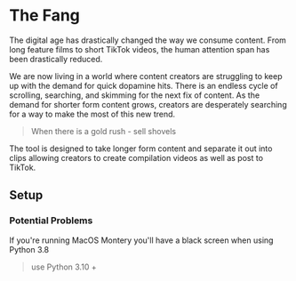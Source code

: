# The Fang 

The digital age has drastically changed the way we consume content. From long feature films to short TikTok videos, the human attention span has been drastically reduced. 

We are now living in a world where content creators are struggling to keep up with the demand for quick dopamine hits. There is an endless cycle of scrolling, searching, and skimming for the next fix of content. As the demand for shorter form content grows, creators are desperately searching for a way to make the most of this new trend.

>When there is a gold rush - sell shovels

The tool is designed to take longer form content and separate it out into clips allowing creators to create compilation videos as well as post to TikTok.

## Setup 



### Potential Problems 
If you're running MacOS Montery you'll have a black screen when using Python 3.8
> use Python 3.10 + 
> 